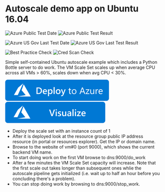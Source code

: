 # Autoscale demo app on Ubuntu 16.04

![Azure Public Test Date](https://azurequickstartsservice.blob.core.windows.net/badges/201-vmss-bottle-autoscale/PublicLastTestDate.svg)
![Azure Public Test Result](https://azurequickstartsservice.blob.core.windows.net/badges/201-vmss-bottle-autoscale/PublicDeployment.svg)

![Azure US Gov Last Test Date](https://azurequickstartsservice.blob.core.windows.net/badges/201-vmss-bottle-autoscale/FairfaxLastTestDate.svg)
![Azure US Gov Last Test Result](https://azurequickstartsservice.blob.core.windows.net/badges/201-vmss-bottle-autoscale/FairfaxDeployment.svg)

![Best Practice Check](https://azurequickstartsservice.blob.core.windows.net/badges/201-vmss-bottle-autoscale/BestPracticeResult.svg)
![Cred Scan Check](https://azurequickstartsservice.blob.core.windows.net/badges/201-vmss-bottle-autoscale/CredScanResult.svg)

Simple self-contained Ubuntu autoscale example which includes a Python Bottle server to do work. The VM Scale Set scales up when average CPU across all VMs > 60%, scales down when avg CPU < 30%.

[![Deploy To Azure](https://raw.githubusercontent.com/Azure/azure-quickstart-templates/master/1-CONTRIBUTION-GUIDE/images/deploytoazure.svg?sanitize=true)](https://portal.azure.com/#create/Microsoft.Template/uri/https%3A%2F%2Fraw.githubusercontent.com%2FAzure%2Fazure-quickstart-templates%2Fmaster%2F201-vmss-bottle-autoscale%2Fazuredeploy.json)  [![Visualize](https://raw.githubusercontent.com/Azure/azure-quickstart-templates/master/1-CONTRIBUTION-GUIDE/images/visualizebutton.svg?sanitize=true)](http://armviz.io/#/?load=https%3A%2F%2Fraw.githubusercontent.com%2FAzure%2Fazure-quickstart-templates%2Fmaster%2F201-vmss-bottle-autoscale%2Fazuredeploy.json)

- Deploy the scale set with an instance count of 1
- After it is deployed look at the resource group public IP address resource (in portal or resources explorer). Get the IP or domain name.
- Browse to the website of vm#0 (port 9000), which shows the current backend VM name.
- To start doing work on the first VM browse to dns:9000/do_work
- After a few minutes the VM Scale Set capacity will increase. Note that the first scale out takes longer than subsequent ones whlie the autoscale pipeline gets initialized (i.e. wait up to half an hour before you concluding there's a problem).
- You can stop doing work by browsing to dns:9000/stop_work.


